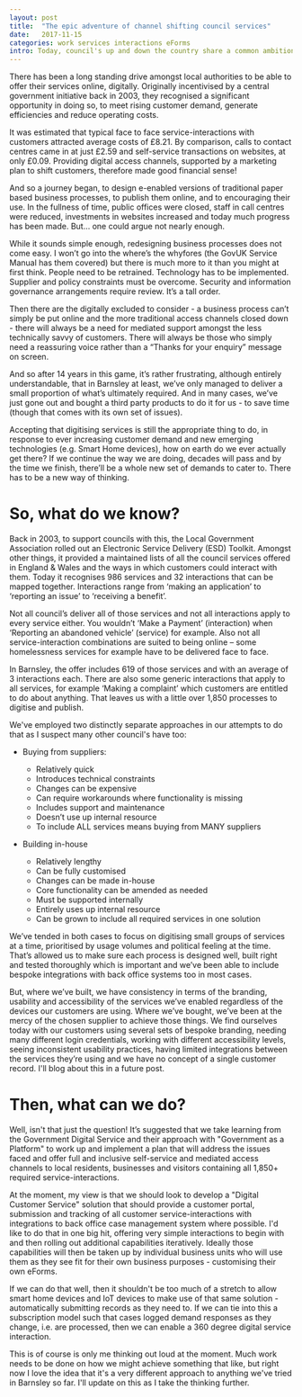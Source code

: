 ```yaml
---
layout: post
title:  "The epic adventure of channel shifting council services"
date:   2017-11-15
categories: work services interactions eForms
intro: Today, council's up and down the country share a common ambition - to offer a full and inclusive self-service access channel to their residents, businesses and visitors. That's no small feat!
---
```


There has been a long standing drive amongst local authorities to be able to offer their services online, digitally. Originally incentivised by a central government initiative back in 2003, they recognised a significant opportunity in doing so, to meet rising customer demand, generate efficiencies and reduce operating costs.

It was estimated that typical face to face service-interactions with customers attracted average costs of £8.21. By comparison, calls to contact centres came in at just £2.59 and self-service transactions on websites, at only £0.09. Providing digital access channels, supported by a marketing plan to shift customers, therefore made good financial sense!

And so a journey began, to design e-enabled versions of traditional paper based business processes, to publish them online, and to encouraging their use. In the fullness of time, public offices were closed, staff in call centres were reduced, investments in websites increased and today much progress has been made. But… one could argue not nearly enough.

While it sounds simple enough, redesigning business processes does not come easy. I won’t go into the where’s the whyfores (the GovUK Service Manual has them covered) but there is much more to it than you might at first think. People need to be retrained. Technology has to be implemented. Supplier and policy constraints must be overcome. Security and information governance arrangements require review. It’s a tall order.

Then there are the digitally excluded to consider - a business process can’t simply be put online and the more traditional access channels closed down - there will always be a need for mediated support amongst the less technically savvy of customers. There will always be those who simply need a reassuring voice rather than a “Thanks for your enquiry” message on screen.

And so after 14 years in this game, it’s rather frustrating, although entirely understandable, that in Barnsley at least, we’ve only managed to deliver a small proportion of what’s ultimately required. And in many cases, we’ve just gone out and bought a third party products to do it for us - to save time (though that comes with its own set of issues).

Accepting that digitising services is still the appropriate thing to do, in response to ever increasing customer demand and new emerging technologies (e.g. Smart Home devices), how on earth do we ever actually get there? If we continue the way we are doing, decades will pass and by the time we finish, there’ll be a whole new set of demands to cater to. There has to be a new way of thinking.

# So, what do we know?

Back in 2003, to support councils with this, the Local Government Association rolled out an Electronic Service Delivery (ESD) Toolkit. Amongst other things, it provided a maintained lists of all the council services offered in England & Wales and the ways in which customers could interact with them. Today it recognises 986 services and 32 interactions that can be mapped together. Interactions range from ‘making an application’ to ‘reporting an issue’ to ‘receiving a benefit’.

Not all council’s deliver all of those services and not all interactions apply to every service either. You wouldn’t ‘Make a Payment’ (interaction) when ‘Reporting an abandoned vehicle’ (service) for example. Also not all service-interaction combinations are suited to being online – some homelessness services for example have to be delivered face to face.

In Barnsley, the offer includes 619 of those services and with an average of 3 interactions each. There are also some generic interactions that apply to all services, for example ‘Making a complaint’ which customers are entitled to do about anything. That leaves us with a little over 1,850 processes to digitise and publish.

We've employed two distinctly separate approaches in our attempts to do that as I suspect many other council's have too:

* Buying from suppliers:
  * Relatively quick
  * Introduces technical constraints
  * Changes can be expensive
  * Can require workarounds where functionality is missing
  * Includes support and maintenance
  * Doesn’t use up internal resource
  * To include ALL services means buying from MANY suppliers
  
* Building in-house 
  * Relatively lengthy
  * Can be fully customised
  * Changes can be made in-house
  * Core functionality can be amended as needed
  * Must be supported internally
  * Entirely uses up internal resource
  * Can be grown to include all required services in one solution

We’ve tended in both cases to focus on digitising small groups of services at a time, prioritised by usage volumes and political feeling at the time. That’s allowed us to make sure each process is designed well, built right and tested thoroughly which is important and we’ve been able to include bespoke integrations with back office systems too in most cases.

But, where we’ve built, we have consistency in terms of the branding, usability and accessibility of the services we’ve enabled regardless of the devices our customers are using. Where we’ve bought, we’ve been at the mercy of the chosen supplier to achieve those things. We find ourselves today with our customers using several sets of bespoke branding, needing many different login credentials, working with different accessibility levels, seeing inconsistent usability practices, having limited integrations between the services they’re using and we have no concept of a single customer record. I'll blog about this in a future post.

# Then, what can we do?

Well, isn't that just the question! It’s suggested that we take learning from the Government Digital Service and their approach with "Government as a Platform" to work up and implement a plan that will address the issues faced and offer full and inclusive self-service and mediated access channels to local residents, businesses and visitors containing all 1,850+ required service-interactions.

At the moment, my view is that we should look to develop a "Digital Customer Service" solution that should provide a customer portal, submission and tracking of all customer service-interactions with integrations to back office case management system where possible. I'd like to do that in one big hit, offering very simple interactions to begin with and then rolling out additional capabilities iteratively. Ideally those capabilities will then be taken up by individual business units who will use them as they see fit for their own business purposes - customising their own eForms.

If we can do that well, then it shouldn't be too much of a stretch to allow smart home devices and IoT devices to make use of that same solution - automatically submitting records as they need to. If we can tie into this a subscription model such that cases logged demand responses as they change, i.e. are processed, then we can enable a 360 degree digital service interaction.

This is of course is only me thinking out loud at the moment. Much work needs to be done on how we might achieve something that like, but right now I love the idea that it's a very different approach to anything we've tried in Barnsley so far. I'll update on this as I take the thinking further.
